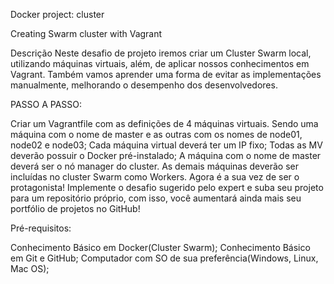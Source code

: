 Docker project: cluster

Creating Swarm cluster with Vagrant

Descrição
Neste desafio de projeto iremos criar um Cluster Swarm local, utilizando máquinas virtuais, além, de aplicar nossos conhecimentos em Vagrant. Também vamos aprender uma forma de evitar as implementações manualmente, melhorando o desempenho dos desenvolvedores.

PASSO A PASSO:

Criar um Vagrantfile com as definições de 4 máquinas virtuais. Sendo uma máquina com o nome de master e as outras com os nomes de node01, node02 e node03; 
Cada máquina virtual deverá ter um IP fixo; 
Todas as MV deverão possuir o Docker pré-instalado; 
A máquina com o nome de master deverá ser o nó manager do cluster. 
As demais máquinas deverão ser incluídas no cluster Swarm como Workers. 
Agora é a sua vez de ser o protagonista! Implemente o desafio sugerido pelo expert e suba seu projeto para um repositório próprio, com isso, você aumentará ainda mais seu portfólio de projetos no GitHub!

Pré-requisitos:

Conhecimento Básico em Docker(Cluster Swarm);
Conhecimento Básico em Git e GitHub;
Computador com SO de sua preferência(Windows, Linux, Mac OS);
